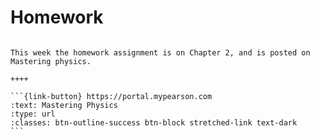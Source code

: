 # Homework

````{panels}

This week the homework assignment is on Chapter 2, and is posted on Mastering physics.

++++ 

```{link-button} https://portal.mypearson.com
:text: Mastering Physics
:type: url
:classes: btn-outline-success btn-block stretched-link text-dark
```
````